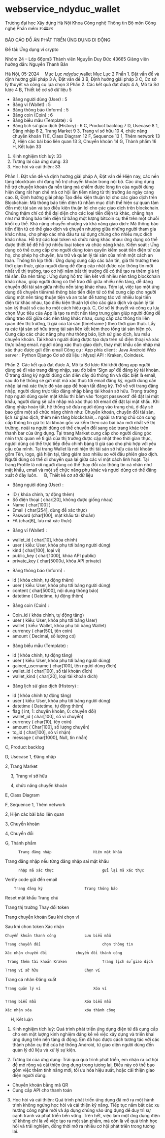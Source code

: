 # webservice_ndyduc_wallet
Trường đại học Xây dựng Hà Nội
Khoa Công nghệ Thông tin
Bộ môn Công nghệ Phần mềm
🙡🕮🙣
 
BÁO CÁO ĐỒ ÁN
PHÁT TRIỂN ỨNG DỤNG DI ĐỘNG

Đề tài: Ứng dụng ví crypto

Nhóm 24 – Lớp 66pm3
Thành viên	Nguyễn Duy Đức	43665
Giảng viên hướng dẫn: Nguyễn Thanh Bản


Hà Nội, 05-2024 
Mục Lục
_ndyduc_ wallet
Mục Lục	2
Phần 1. Đặt vấn đề và định hướng giải pháp	3
A, Đặt vấn đề	3
B, Định hướng giải pháp	3
C, Cơ sở lý thuyết và công cụ lựa chọn	3
Phần 2. Các kết quả đạt được	4
A, Mô tả Sơ lược	4
B, Thiết kế cơ sở dữ liệu	5
- Bảng người dùng (User) :	5
- Bảng ví (Wallet) :	5
- Bảng thông báo (Inform) :	5
- Bảng coin (Coin) :	6
- Bảng biểu mẫu (Template) :	6
- Bảng lịch sử giao dịch (History) :	6
C, Product backlog	7
D, Usecase	8
1, Đăng nhập	8
2, Trang Market	9
3, Trang ví sở hữu	10
4, chức năng chuyển khoản	11
E,  Class Diagram	12
F, Sequence	13
1, Thêm network	13
2, Hiện các bài báo liên quan	13
3, Chuyển khoản	14
G, Thành phẩm	16
H, Kết luận	33
1. Kinh nghiệm tích luỹ:	33
2. Tương lai của ứng dụng:	33
3. Học hỏi và cải thiện:	33


 
Phần 1. Đặt vấn đề và định hướng giải pháp
A, Đặt vấn đề
	Hiện nay, các nền tảng blocktrain chỉ đang hỗ trợ chuyển khoản trong nội bộ. Các ứng dụng hỗ trợ chuyển khoản đa nền tảng mà chiếm được lòng tin của người dùng hiện đang rất hạn chế mà cơ hội lẫn tiềm năng từ thị trường ảo ngày càng cao.
B, Định hướng giải pháp
Tạo điều kiện thuận lợi cho các giao dịch trên Blockchain: Mã thông báo tiền điện tử nhằm mục đích thể hiện sự quan tâm đến một tài sản và tạo điều kiện thuận lợi cho các giao dịch trên blockchain. Chúng thậm chí có thể đại diện cho các loại tiền điện tử khác, chẳng hạn như mã thông báo tiền điện tử bằng một lượng bitcoin cụ thể trên một chuỗi khối cụ thể.
Khả năng chuyển nhượng và khả năng giao dịch: Mã thông báo tiền điện tử có thể giao dịch và chuyển nhượng giữa những người tham gia khác nhau, cho phép các nhà đầu tư sử dụng chúng cho nhiều mục đích khác nhau.
Hỗ trợ các loại token và chức năng khác nhau: ứng dụng có thể được thiết kế để hỗ trợ nhiều loại token và chức năng khác.
Kiểm soát : Ứng dụng có thể cung cấp cho người dùng toàn quyền kiểm soát tiền điện tử của họ, cho phép họ chuyển, lưu trữ và quản lý tài sản của mình một cách an toàn.
Thông tin kịp thời : Úng dụng cung cấp các bản tin, giá thi trường theo thời gian thực, giúp nguời dùng dễ đàng cập nhật được các thông tin mới nhất về thị trường, tạo cơ hội nắm bắt thị trường để có thể tạo ra thêm giá trị tài sản.
Đa nền tảng : Ứng dụng hỗ trợ liên kết với nhiều nền tảng blockchain khác nhau, giúp người dùng có thể trao đổi giữa nhiều nền tảng, dễ dàng chuyển đổi tài sản giữa nhiều nền tảng khác nhau.
Tóm lại, việc tạo một ứng dụng để chuyển tiền/mã thông báo tiền điện tử có thể cung cấp cho người dùng một nền tảng thuận tiện và an toàn để tương tác với nhiều loại tiền điện tử khác nhau, tạo điều kiện thuận lợi cho các giao dịch và quản lý tài sản kỹ thuật số của họ một cách hiệu quả.
C, Cơ sở lý thuyết và công cụ lựa chọn
Mục tiêu của App là tạo ra một nền tảng trung gian giúp người dùng dễ dàng trao đổi giữa các nền tảng khác nhau, cung cấp các thông tin liên quan đến thị trường, tỉ giá của tài sản (timeframe ) theo thời gian thực. Lấy ra các tài sản sở hữu trong tài sản liên kết kèm theo tổng tài sản hiện có. Cung cấp các chức năng phụ như thông báo, lịch sử giao dịch, lưu mẫu chuyển khoản.
Tài khoản người dùng được tạo dựa trên số điện thoại và xác thực bằng email.
người dùng xác thực giao dịch, thay mật khẩu cần nhập mã xác thực được gửi đến email
Công cụ : 	App phía client : Java Android
			Web server : Python Django
			Cơ sở dữ liệu : Mysql
			API : Kraken, Coindesk.

Phần 2. Các kết quả đạt được 
A, Mô tả Sơ lược 
	Khi khởi động app người dùng sẽ đi vào trang đăng nhập, sau đó bấm ‘Sign up’ để đăng ký tài khoản. Ở trang đăng ký người dùng cần điền đầy dủ thông tin và đặc biệt là email, sau đó hệ thống sẽ gửi một mã xác thực tới email đăng ký, người dùng cần nhập lai mã xác thực đó vào app để hoàn tất đăng ký. Trở về với trang đăng nhập, người dùng trực tiếp đăng nhập bằng tài khoản sở hữu. Trong trường hợp người dùng quên mật khẩu thi bấm vào ‘forgot password’ để đặt lai mật khẩu, người dùng sẽ cần nhập mã xác thực tới email để đặt lại mật khẩu.
	Khi đăng nhập hoàn tất, hệ thống sẽ đưa người dùng vào trang chủ, ở đây sẽ bao gồm một số chức năng chính như: Chuyển khoản, chuyển đổi tài sản, lịch sử giao dịch, thêm nền tảng blockchain,.. ngoài ra trang chủ còn cung cấp thông tin giá trị tài khoản gốc và kềm theo các bài báo mới nhất về thị trường. noài ra người dùng có thể chuyển đổi sang các trang khác trên thanh bar của ứng dụng.
	Tại trang Market cung cấp cho người dùng góc nhìn trực quan về tỉ giá của thị trường được cập nhật theo thời gian thực, người dùng có thể trực tiếp điều chinh bảng tỉ giá sao cho phù hợp với yêu cầu của mình.
	Tại trang Wallet là nơi hiện thị tài sản sở hữu của tài khoản gồm Tên, logo, giá hiện tại, tăng giảm bao nhiêu so với đầu phiên giao dịch. Người dùng có thể di chuyển qua lại giữa các ví một cách linh hoạt.
	Tại trang Profile là nơi người dùng có thể thay đổi các thông tin cá nhân như mật khẩu, email và một số chức năng phụ khác và người dùng có thể đăng xuất ở đây luôn.
	 
B, Thiết kế cơ sở dữ liệu
- Bảng người dùng (User) :
+ ID ( khóa chính, tự động thêm)
+ Số điện thoại ( char[20], không được giống nhau)
+ Name ( char[100] )
+ Email ( char[254], dùng để xác thực)
+ Pasword (char[100], mật khẩu tài khoản)
+ FA (char[6], lưu mã xác thực)

- Bảng ví (Wallet) :
+ wallet_id ( char[10], khóa chính)
+ user ( kiểu: User, khóa phụ tới bảng người dùng)
+ kind ( char[100], loại ví)
+ public_key ( char[1000], khóa API public)
+ private_key ( char[5000ư, khóa API private)

- Bảng thông báo (Inform) :
+ id ( khóa chính, tự động thêm)
+ user ( kiểu: User, khóa phụ tới bảng người dùng)
+ content ( char[5000], nội dung thông báo)
+ datetime ( Datetime, tự động thêm)



- Bảng coin (Coin) :
+ Coin_id ( khóa chính, tự động tăng)
+ user ( kiểu: User, khóa phụ tới bảng User)
+ wallet ( kiểu: Wallet, khóa phụ tới bảng Wallet)
+ currency ( char[50], tên coin)
+ amount ( Decimal, số lượng có)

- Bảng biểu mẫu (Template) :
+ id ( khóa chính, tự động tăng)
+ user ( kiểu: User, khóa phụ tới bảng người dùng)
+ gained_username ( char[100], tên người dùng đích)
+ wallet_id ( char[100], số tài khoản đích)
+ wallet_kind ( char[20], loại tài khoản đích)

- Bảng lịch sử giao dịch (History) :
+ id ( khóa chính tự động tăng)
+ user ( kiểu: User, khóa phụ tới bảng người dùng)
+ datetime ( Datetime, tự động thêm)
+ flag ( int, 1: chuyển khoản, 0: chuyển đổi)
+ wallet_id ( char[100], số ví chuyển)
+ currency ( char[10], tên coin)
+ amount ( Char[100], số lượng chuyển)
+ to_id ( char[100], số ví nhận)
+ message ( char[1000], Null, tin nhắn)

C, Product backlog
 



D, Usecase
1, Đăng nhập
 
2, Trang Market

 
 
3, Trang ví sở hữu

 
 
4, chức năng chuyển khoản

 
E,  Class Diagram
 
F, Sequence
1, Thêm network
 
2, Hiện các bài báo liên quan
 
3, Chuyển khoản
 
4, Chuyển đổi
 

G, Thành phẩm	
 	 	
          Trang đăng nhập					Hiện mật khẩu	



 		 
Trang đăng nhập nếu từng đăng nhập 			 	sai mật khẩu
 		 
   	      nhập mã xác thực			    	    gửi lại mã xác thực


Verify code gửi đến email
 
 		 
		Trang đăng ký				    Trang thông báo
 		 
Reset mật khẩu					Trang chủ





 		 
Trang thị trường					Thay đổi token







 		 	
Trang chuyển khoản					Sau khi chọn ví	






 		 
Sau khi chon token						Xác nhận
 		 
	Chuyển khoản thanh công				Lưu biểu mẫu
 		 
	Trang chuyển đổi					        chọn thông tin
 		 
	Xác nhận chuyển đổi				chuyển đổi thành công
 		 
     Trang thêm tài khoản Kraken				Trang lịch sử giao dịch
 		 
	Trang ví sở hữu						Chọn ví


 		 
Trang cá nhân						Đăng xuất
 		 
	Trang quản lý ví						Xóa ví

 		 
	Trang biểu mẫu						Xóa biểu mẫu
 		 
	Xác nhận xóa						xóa thành công
 
H, Kết luận
1. Kinh nghiệm tích luỹ:
Quá trình phát triển ứng dụng điện tử đã cung cấp cho em một lượng kinh nghiệm đáng kể về việc xây dựng và triển khai ứng dụng trên nền tảng di động.
Em đã học được cách tương tác với các thành phần cụ thể của hệ thống Android, từ giao diện người dùng đến quản lý dữ liệu và xử lý sự kiện.

2. Tương lai của ứng dụng:
Trải qua quá trình phát triển, em nhận ra cơ hội để mở rộng và cải thiện ứng dụng trong tương lai. Điều này có thể bao gồm việc thêm tính năng mới, tối ưu hóa hiệu suất, hoặc cải thiện giao diện người dùng.
+ Chuyển khoản bằng mã QR
+ Cung cấp API cho thanh toán

3. Học hỏi và cải thiện:
Quá trình phát triển ứng dụng đã mở ra một hành trình không ngừng học hỏi và cải thiện kỹ năng.
Tiếp tục nắm bắt các xu hướng công nghệ mới và áp dụng chúng vào ứng dụng để duy trì sự cạnh tranh và phát triển bền vững.
Trên hết, việc làm một ứng dụng điện tử không chỉ là về việc tạo ra một sản phẩm, mà còn là về quá trình học hỏi và trải nghiệm, đồng thời mở ra nhiều cơ hội phát triển trong tương lai.

